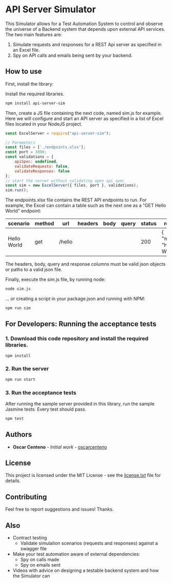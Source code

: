 # API Server Simulator

This Simulator allows for a Test Automation System to control and observe the universe of a Backend system that depends upon external API services. The two main features are:

1. Simulate requests and responses for a REST Api server as specified in an Excel file.
2. Spy on API calls and emails being sent by your backend.

## How to use

First, install the library:

Install the required libraries.

```sh
npm install api-server-sim
```

Then, create a JS file containing the next code, named sim.js for example. Here we will configure and start an API server as specified in a list of Excel files located in your NodeJS project.

```js
const ExcelServer = require("api-server-sim");

// Parameters
const files = ['./endpoints.xlsx'];
const port = 3000;
const validations = {
    apiSpec: undefined,
    validateRequests: false,
    validateResponses: false
};
// start the server without validating open api spec
const sim = new ExcelServer({ files, port }, validations);
sim.run();
```

The endpoints.xlsx file contains the REST API endpoints to run. For example, the Excel can contain a table such as the next one as a "GET Hello World" endpoint:

| scenario| method | url | headers| body | query | status | response |
| ------- | ------ | ----| ------ | ---- | ----- | ------ | -------- |
|Hello World | get | /hello | | | | 200 | { "message": "Hello World" }- |

The headers, body, query and response columns must be valid json objects or paths to a valid json file.

Finally, execute the sim.js file, by running node:

```sh
node sim.js
```

... or creating a script in your package.json and running with NPM:

```sh
npm run sim
```

## For Developers: Running the acceptance tests

### 1. Download this code repository and install the required libraries.

```sh
npm install
```

### 2. Run the server

```sh
npm run start
```

### 3. Run the acceptance tests

After running the sample server provided in this library, run the sample Jasmine tests. Every test should pass.

```sh
npm test
```

## Authors

* **Oscar Centeno** - *Initial work* - [oscarcenteno](https://github.com/oscarcenteno)

## License

This project is licensed under the MIT License - see the [license.txt](license.txt) file for details.

## Contributing

Feel free to report suggestions and issues! Thanks.

## Also

* Contract testing
  * Validate simulation scenarios (requests and responses) against a swagger file
* Make your test automation aware of external dependencies:
  * Spy on calls made
  * Spy on emails sent
* Videos with advice on designing a testable backend system and how the Simulator can